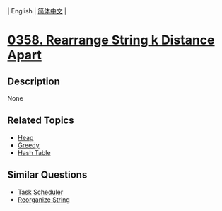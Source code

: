 
| English | [简体中文](README.md) |
# [0358. Rearrange String k Distance Apart](https://leetcode-cn.com/problems/rearrange-string-k-distance-apart/)
## Description
None
## Related Topics
- [Heap](https://leetcode-cn.com/tag/heap)
- [Greedy](https://leetcode-cn.com/tag/greedy)
- [Hash Table](https://leetcode-cn.com/tag/hash-table)
## Similar Questions
- [Task Scheduler](../task-scheduler/README_EN.md)
- [Reorganize String](../reorganize-string/README_EN.md)
